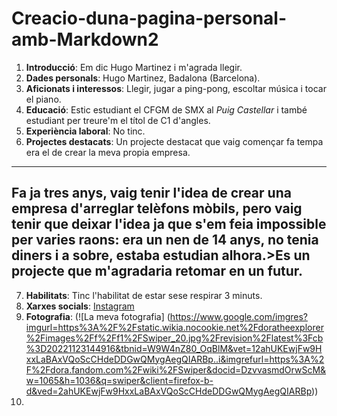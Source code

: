 # Creacio-duna-pagina-personal-amb-Markdown2
1. **Introducció**: Em dic Hugo Martinez i m'agrada llegir.
2. **Dades personals**: Hugo Martinez, Badalona (Barcelona).
3. **Aficionats i interessos**: Llegir, jugar a ping-pong, escoltar música i tocar el piano.
4. **Educació**: Estic estudiant el CFGM de SMX al *Puig Castellar* i també estudiant per treure'm el títol de C1 d'angles.
5. **Experiència laboral**: No tinc.
6. **Projectes destacats**: Un projecte destacat que vaig començar fa tempa era el de crear la meva propia empresa.
-------------------------------------------------------------------------------
Fa ja tres anys, vaig tenir l'idea de crear una empresa d'arreglar telèfons mòbils, pero vaig tenir que deixar l'idea ja que s'em feia impossible per varies raons: era un nen de 14 anys, no tenia diners i a sobre, estaba estudian alhora.>Es un projecte que m'agradaria retomar en un futur.
--------------------------------------------------------------------------------
7. **Habilitats**: Tinc l'habilitat de estar sese respirar 3 minuts.
8. **Xarxes socials**: 
[Instagram](https://www.instagram.com/huugo.martiinez/)
9. **Fotografia**: (![La meva fotografia] (https://www.google.com/imgres?imgurl=https%3A%2F%2Fstatic.wikia.nocookie.net%2Fdoratheexplorer%2Fimages%2Ff%2Ff1%2FSwiper_20.jpg%2Frevision%2Flatest%3Fcb%3D20221123144916&tbnid=W9W4nZ80_OqBlM&vet=12ahUKEwjFw9HxxLaBAxVQoScCHdeDDGwQMygAegQIARBp..i&imgrefurl=https%3A%2F%2Fdora.fandom.com%2Fwiki%2FSwiper&docid=DzvvasmdOrwScM&w=1065&h=1036&q=swiper&client=firefox-b-d&ved=2ahUKEwjFw9HxxLaBAxVQoScCHdeDDGwQMygAegQIARBp))
10. 
